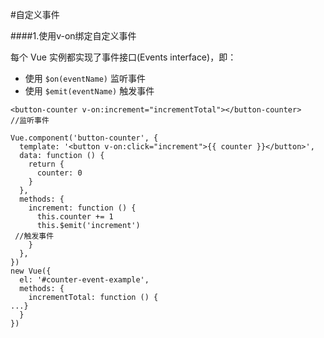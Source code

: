#自定义事件

####1.使用v-on绑定自定义事件

每个 Vue 实例都实现了事件接口(Events interface)，即：
* 使用 ```$on(eventName)``` 监听事件
* 使用 ```$emit(eventName)``` 触发事件

```
<button-counter v-on:increment="incrementTotal"></button-counter>
//监听事件

Vue.component('button-counter', {
  template: '<button v-on:click="increment">{{ counter }}</button>',
  data: function () {
    return {
      counter: 0
    }
  },
  methods: {
    increment: function () {
      this.counter += 1
      this.$emit('increment') //触发事件
    }
  },
})
new Vue({
  el: '#counter-event-example',
  methods: {
    incrementTotal: function () {...}
  }
})
```